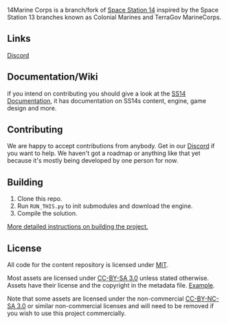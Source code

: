 14Marine Corps is a branch/fork of [Space Station 14](https://github.com/space-wizards/space-station-14) inspired by the Space Station 13 branches known as Colonial Marines and TerraGov MarineCorps.

## Links

[Discord](https://discord.gg/mSb7R8NWAY)

## Documentation/Wiki

if you intend on contributing you should give a look at the [SS14 Documentation](https://docs.spacestation14.io/), it has documentation on SS14s content, engine, game design and more.

## Contributing

We are happy to accept contributions from anybody. Get in our [Discord](https://discord.gg/mSb7R8NWAY) if you want to help. We haven't got a roadmap or anything like that yet because it's mostly being developed by one person for now.

## Building

1. Clone this repo.
2. Run `RUN_THIS.py` to init submodules and download the engine.
3. Compile the solution.

[More detailed instructions on building the project.](https://docs.spacestation14.io/getting-started/dev-setup)

## License

All code for the content repository is licensed under [MIT](https://github.com/14th-Batallion-Marine-Corps/14-Marine-Corps/blob/master/LICENSE.TXT).

Most assets are licensed under [CC-BY-SA 3.0](https://creativecommons.org/licenses/by-sa/3.0/) unless stated otherwise. Assets have their license and the copyright in the metadata file. [Example](https://github.com/14th-Batallion-Marine-Corps/14-Marine-Corps/blob/master/Resources/Textures/Objects/Tools/crowbar.rsi/meta.json).

Note that some assets are licensed under the non-commercial [CC-BY-NC-SA 3.0](https://creativecommons.org/licenses/by-nc-sa/3.0/) or similar non-commercial licenses and will need to be removed if you wish to use this project commercially.
